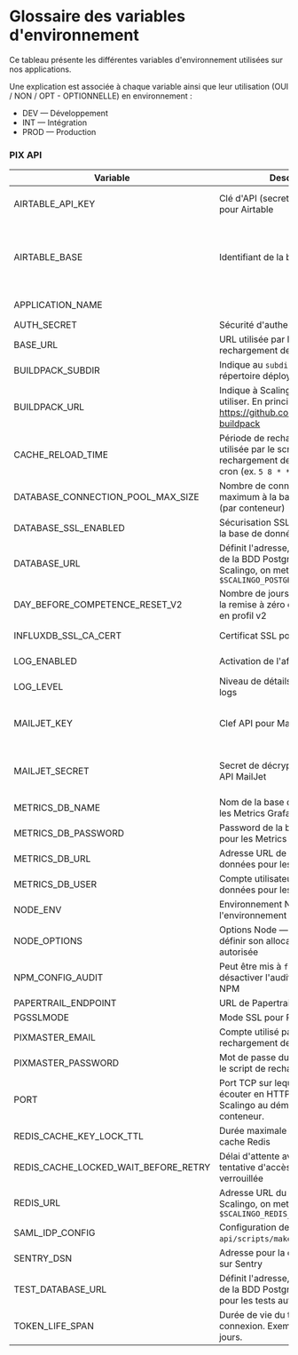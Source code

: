 # Glossaire des variables d'environnement
Ce tableau présente les différentes variables d'environnement utilisées sur nos applications.

Une explication est associée à chaque variable ainsi que leur utilisation (OUI / NON / OPT - OPTIONNELLE) en environnement :
* DEV — Développement
* INT — Intégration
* PROD — Production

### PIX API

| Variable                              | Description                                                                                                                                  | DEV      | INT      | PROD        | Si absente                                                      |
| ---                                   | ---                                                                                                                                          | ---      | ---      | ---         | ---                                                             |
| AIRTABLE_API_KEY                      | Clé d'API (secret) de connexion pour Airtable                                                                                                | OUI      | OUI      | OUI         | Pas de récupération du référentiel                              |
| AIRTABLE_BASE                         | Identifiant de la base Airtable ciblée                                                                                                       | OUI      | OUI      | OUI         | Pas de récupération du référentiel et des questions / réponses  |
| APPLICATION_NAME                      |                                                                                                                                              | OUI      | OUI      | OUI         | Variable inutilisée                                             |
| AUTH_SECRET                           | Sécurité d'authentification                                                                                                                  | OUI      | OUI      | OUI         |
| BASE_URL                              | URL utilisée par le script de rechargement de cache                                                                                          | OUI      | OUI      | OUI         |
| BUILDPACK_SUBDIR                      | Indique au `subdir-buildback` quel répertoire déployer                                                                                       | OUI      | OUI      | OUI         |
| BUILDPACK_URL                         | Indique à Scalingo quel `buildpack` utiliser. En principe https://github.com/1024pix/subdir-buildpack                                        | OUI      | OUI      | OUI         |
| CACHE_RELOAD_TIME                     | Période de rechargement du cache, utilisée par le script de rechargement de cache. Au format cron (ex. `5 8 * * *`)                          | OUI      | OUI      | OUI         |
| DATABASE_CONNECTION_POOL_MAX_SIZE     | Nombre de connexion simultanées maximum à la base de données (par conteneur)                                                                 | OUI      | OUI      | OUI         |
| DATABASE_SSL_ENABLED                  | Sécurisation SSL de la connexion à la base de données                                                                                        | OUI      | OUI      | OUI         |
| DATABASE_URL                          | Définit l'adresse, le port et le nom de la BDD PostgreSQL à utiliser. Sur Scalingo, on met contient `$SCALINGO_POSTGRESQL_URL`               | OUI      | OUI      | OUI         | Application KO                                                  |
| DAY_BEFORE_COMPETENCE_RESET_V2        | Nombre de jours nécessaires avant la remise à zéro d'une compétence en profil v2                                                             | OPT      | OUI      | OUI         | On utilise une valeur par défaut                                |
| INFLUXDB_SSL_CA_CERT                  | Certificat SSL pour Influx DB                                                                                                                | OUI      | OUI      | OUI         | Potentiellement inutilisé                                       |
| LOG_ENABLED                           | Activation de l'affichage des logs                                                                                                           | OPT      | OPT      | true        | Absence de logs                                                 |
| LOG_LEVEL                             | Niveau de détails affiché par les logs                                                                                                       | trace    | trace    | info        |
| MAILJET_KEY                           | Clef API pour MailJet                                                                                                                        | NON      | OUI      | OUI         | Pas d'envoi de mails à l'inscription / reset password           |
| MAILJET_SECRET                        | Secret de décryptage pour la clef API MailJet                                                                                                | NON      | OUI      | OUI         | Pas d'envoi de mails à l'inscription / reset password           |
| METRICS_DB_NAME                       | Nom de la base de données pour les Metrics Grafana                                                                                           | OUI      | OUI      | OUI         | Potentiellement inutilisé                                       |
| METRICS_DB_PASSWORD                   | Password de la base de données pour les Metrics Grafana                                                                                      | OUI      | OUI      | OUI         | Potentiellement inutilisé                                       |
| METRICS_DB_URL                        | Adresse URL de la base de données pour les Metrics Grafana                                                                                   | OUI      | OUI      | OUI         | Potentiellement inutilisé                                       |
| METRICS_DB_USER                       | Compte utilisateur de la base de données pour les Metrics Grafana                                                                            | OUI      | OUI      | OUI         | Potentiellement inutilisé                                       |
| NODE_ENV                              | Environnement Node reflétant l'environnement courant de l'API                                                                                | OUI      | OUI      | OUI         |
| NODE_OPTIONS                          | Options Node — utilisé ici pour définir son allocation mémoire autorisée                                                                     |          | staging  | production  |
| NPM_CONFIG_AUDIT                      | Peut être mis à `false` pour désactiver l'audit des packages NPM                                                                             |          | false    | false       |
| PAPERTRAIL_ENDPOINT                   | URL de Papertrail                                                                                                                            | OUI      | OUI      | OUI         |
| PGSSLMODE                             | Mode SSL pour PostgreSQL                                                                                                                     | require  | require  | require     |
| PIXMASTER_EMAIL                       | Compte utilisé par le script de rechargement de cache                                                                                        | OUI      | OUI      | OUI         |                                                                 |
| PIXMASTER_PASSWORD                    | Mot de passe du compte utilisé par le script de rechargement de cache                                                                        | OUI      | OUI      | OUI         |                                                                 |
| PORT                                  | Port TCP sur lequel l'API doit écouter en HTTP. Alimenté par Scalingo au démarrage d'un conteneur.                                           | OPT.     | NON      | NON         | Utilisation d'une valeur par défaut                             |
| REDIS_CACHE_KEY_LOCK_TTL              | Durée maximale de verrouillage du cache Redis                                                                                                | OUI      | OUI      | OUI         |
| REDIS_CACHE_LOCKED_WAIT_BEFORE_RETRY  | Délai d'attente avant nouvelle tentative d'accès à une clé Redis verrouillée                                                                 | OUI      | OUI      | OUI         |
| REDIS_URL                             | Adresse URL du cache Redis. Sur Scalingo, on met `$SCALINGO_REDIS_URL`                                                                       | OUI      | OUI      | OUI         |
| SAML_IDP_CONFIG                       | Configuration de l'IdP SAML (voir `api/scripts/make-saml-env.js`)                                                                            | OUI      | OUI      | OUI         |
| SENTRY_DSN                            | Adresse pour la collecte d'erreurs sur Sentry                                                                                                | OUI      | OUI      | OUI         |
| TEST_DATABASE_URL                     | Définit l'adresse, le port et le nom de la BDD PostgreSQL à utiliser pour les tests automatiques                                             | OUI      | NON      | NON         |
| TOKEN_LIFE_SPAN                       | Durée de vie du token de connexion. Exemple : `7d` pour 7 jours.                                                                             | OUI      | OUI      | OUI         |
